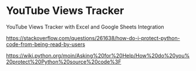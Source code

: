 YouTube Views Tracker
=====================

YouTube Views Tracker with Excel and Google Sheets Integration


https://stackoverflow.com/questions/261638/how-do-i-protect-python-code-from-being-read-by-users

https://wiki.python.org/moin/Asking%20for%20Help/How%20do%20you%20protect%20Python%20source%20code%3F

